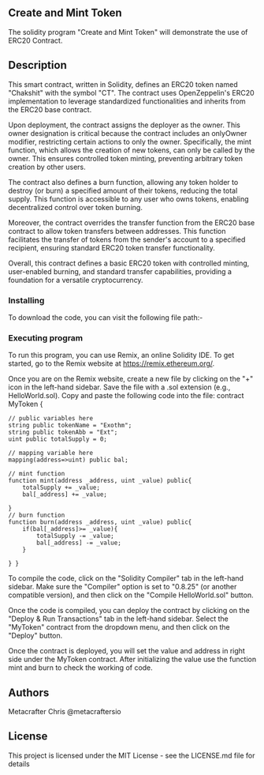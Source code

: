 ## Create and Mint Token

The solidity program "Create and Mint Token" will demonstrate the use of ERC20 Contract.

## Description

This smart contract, written in Solidity, defines an ERC20 token named "Chakshit" with the symbol "CT". The contract uses OpenZeppelin's ERC20 implementation to leverage standardized functionalities and inherits from the ERC20 base contract.

Upon deployment, the contract assigns the deployer as the owner. This owner designation is critical because the contract includes an onlyOwner modifier, restricting certain actions to only the owner. Specifically, the mint function, which allows the creation of new tokens, can only be called by the owner. This ensures controlled token minting, preventing arbitrary token creation by other users.

The contract also defines a burn function, allowing any token holder to destroy (or burn) a specified amount of their tokens, reducing the total supply. This function is accessible to any user who owns tokens, enabling decentralized control over token burning.

Moreover, the contract overrides the transfer function from the ERC20 base contract to allow token transfers between addresses. This function facilitates the transfer of tokens from the sender's account to a specified recipient, ensuring standard ERC20 token transfer functionality.

Overall, this contract defines a basic ERC20 token with controlled minting, user-enabled burning, and standard transfer capabilities, providing a foundation for a versatile cryptocurrency.

### Installing

To download the code, you can visit the following file path:- 

### Executing program

To run this program, you can use Remix, an online Solidity IDE. To get started, go to the Remix website at https://remix.ethereum.org/.

Once you are on the Remix website, create a new file by clicking on the "+" icon in the left-hand sidebar. Save the file with a .sol extension (e.g., HelloWorld.sol). Copy and paste the following code into the file:
contract MyToken {

    // public variables here
    string public tokenName = "Exothm";
    string public tokenAbb = "Ext";
    uint public totalSupply = 0;

    // mapping variable here
    mapping(address=>uint) public bal;

    // mint function
    function mint(address _address, uint _value) public{
        totalSupply += _value;
        bal[_address] += _value;

    }
    // burn function
    function burn(address _address, uint _value) public{
        if(bal[_address]>= _value){
            totalSupply -= _value;
            bal[_address] -= _value;
        } 

    } }


To compile the code, click on the "Solidity Compiler" tab in the left-hand sidebar. Make sure the "Compiler" option is set to "0.8.25" (or another compatible version), and then click on the "Compile HelloWorld.sol" button.

Once the code is compiled, you can deploy the contract by clicking on the "Deploy & Run Transactions" tab in the left-hand sidebar. Select the "MyToken" contract from the dropdown menu, and then click on the "Deploy" button.

Once the contract is deployed, you will set the value and address in right side under the MyToken contract. After initializing the value use the function mint and burn to check the working of code.


## Authors


Metacrafter Chris
@metacraftersio


## License

This project is licensed under the MIT License - see the LICENSE.md file for details
